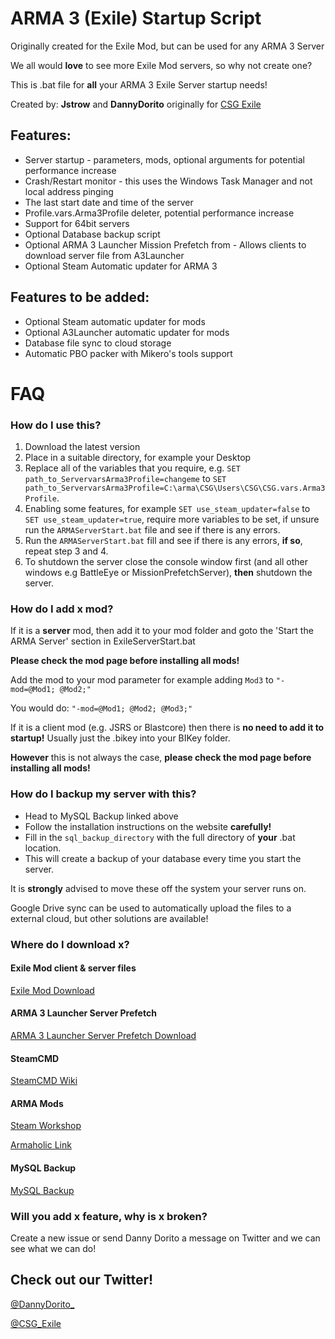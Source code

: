 # ARMA 3 (Exile) Startup Script
Originally created for the Exile Mod, but can be used for any ARMA 3 Server

We all would **love** to see more Exile Mod servers, so why not create one?

This is .bat file for **all** your ARMA 3 Exile Server startup needs!

Created by: **Jstrow** and **DannyDorito** originally for [CSG Exile](https://www.csgcommunity.com)

## Features:
* Server startup - parameters, mods, optional arguments for potential performance increase
* Crash/Restart monitor - this uses the Windows Task Manager and not local address pinging
* The last start date and time of the server
* Profile.vars.Arma3Profile deleter, potential performance increase
* Support for 64bit servers
* Optional Database backup script
* Optional ARMA 3 Launcher Mission Prefetch from - Allows clients to download server file from A3Launcher
* Optional Steam Automatic updater for ARMA 3

## Features to be added:
* Optional Steam automatic updater for mods
* Optional A3Launcher automatic updater for mods
* Database file sync to cloud storage
* Automatic PBO packer with Mikero's tools support

# FAQ

### How do I use this?
1. Download the latest version
2. Place in a suitable directory, for example your Desktop
3. Replace all of the variables that you require, e.g. ``SET path_to_ServervarsArma3Profile=changeme`` to ``SET path_to_ServervarsArma3Profile=C:\arma\CSG\Users\CSG\CSG.vars.Arma3Profile``.
4. Enabling some features, for example ``SET use_steam_updater=false`` to ``SET use_steam_updater=true``, require more variables to be set, if unsure run the ``ARMAServerStart.bat`` file and see if there is any errors.
5. Run the ``ARMAServerStart.bat`` fill and see if there is any errors, **if so**, repeat step 3 and 4.
6. To shutdown the server close the console window first (and all other windows e.g BattleEye or MissionPrefetchServer), **then** shutdown the server.

### How do I add x mod?
If it is a **server** mod, then add it to your mod folder and goto the 'Start the ARMA Server' section in ExileServerStart.bat

**Please check the mod page before installing all mods!**

Add the mod to your mod parameter for example adding ``Mod3`` to ``"-mod=@Mod1; @Mod2;"``

You would do:
``"-mod=@Mod1; @Mod2; @Mod3;"``

If it is a client mod (e.g. JSRS or Blastcore) then there is **no need to add it to startup!** Usually just the .bikey into your BIKey folder.

**However** this is not always the case, **please check the mod page before installing all mods!**

### How do I backup my server with this?

* Head to MySQL Backup linked above
* Follow the installation instructions on the website **carefully!**
* Fill in the ``sql_backup_directory`` with the full directory of **your** .bat location.
* This will create a backup of your database every time you start the server.

It is **strongly** advised to move these off the system your server runs on.

Google Drive sync can be used to automatically upload the files to a external cloud, but other solutions are available!

### Where do I download x?

#### Exile Mod client & server files

[Exile Mod Download](http://www.exilemod.com/downloads)

#### ARMA 3 Launcher Server Prefetch

[ARMA 3 Launcher Server Prefetch Download](https://a3.launcher.eu/MissionPrefetchServer.zip)

#### SteamCMD

[SteamCMD Wiki](https://developer.valvesoftware.com/wiki/SteamCMD)

#### ARMA Mods

[Steam Workshop](https://developer.valvesoftware.com/wiki/SteamCMD)

[Armaholic Link](http://www.armaholic.com)

#### MySQL Backup

[MySQL Backup](https://www.redolive.com/utah-web-designers-blog/automated-mysql-backup-for-windows)

### Will you add x feature, why is x broken?
Create a new issue or send Danny Dorito a message on Twitter and we can see what we can do!

## Check out our Twitter!
[@DannyDorito_](https://twitter.com/DannyDorito_)

[@CSG_Exile](https://twitter.com/CSG_Exile)
